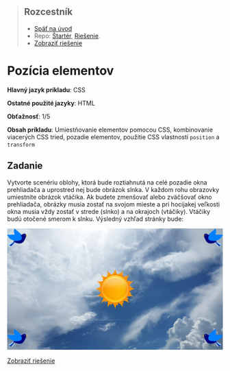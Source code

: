 <div class="hidden">

> ## Rozcestník
> - [Späť na úvod](../../README.md)
> - Repo: [Štartér](/../../tree/main/css/position), [Riešenie](/../../tree/solution/css/position).
> - [Zobraziť riešenie](riesenie.md)
</div>

# Pozícia elementov

<div class="info"> 

**Hlavný jazyk príkladu**: CSS

**Ostatné použité jazyky**: HTML

**Obťažnosť**: 1/5

**Obsah príkladu**: Umiestňovanie elementov pomocou CSS, kombinovanie viacerých CSS tried, pozadie elementov, použitie CSS vlastností `position` a `transform `
</div>

## Zadanie

Vytvorte scenériu oblohy, ktorá bude roztiahnutá na celé pozadie okna prehliadača a uprostred nej bude obrázok slnka. V každom rohu obrazovky umiestnite obrázok vtáčika. Ak budete zmenšovať alebo zväčšovať okno prehliadača, obrázky musia zostať na svojom mieste a pri hocijakej veľkosti okna musia vždy zostať v strede (slnko) a na okrajoch (vtáčiky). Vtáčiky budú otočené smerom k slnku. Výsledný vzhľad stránky bude:

![Vzhľad výsledného riešenia](images_position/task.jpg)

<div class="hidden">

[Zobraziť riešenie](riesenie.md)
</div>